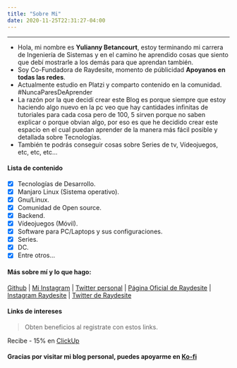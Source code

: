 ```yaml
---
title: "Sobre Mi"
date: 2020-11-25T22:31:27-04:00
---
```


------------
- Hola, mi nombre es **Yulianny Betancourt**, estoy terminando mi carrera de Ingeniería de Sistemas y en el camino he aprendido cosas que siento que debí mostrarle a los demás para que aprendan también.
- Soy Co-Fundadora de Raydesite, momento de públicidad **Apoyanos en todas las redes**.
- Actualmente estudio en Platzi y comparto contenido en la comunidad. #NuncaParesDeAprender
- La razón por la que decidí crear este Blog es porque siempre que estoy haciendo algo nuevo en la pc veo que hay cantidades infinitas de tutoriales para cada cosa pero de 100, 5 sirven porque no saben explicar o porque obvian algo, por eso es que he decidido crear este espacio en el cual puedan aprender de la manera más fácil posible y detallada sobre Tecnologías.
- También te podrás conseguir cosas sobre Series de tv, Vídeojuegos, etc, etc, etc...

#### Lista de contenido

- [x] Tecnologías de Desarrollo.
- [x] Manjaro Linux (Sistema operativo).
- [x] Gnu/Linux.
- [x] Comunidad de Open source.
- [x] Backend.
- [x] Vídeojuegos (Móvil).
- [x] Software para PC/Laptops y sus configuraciones.
- [x] Series.
- [x] DC.
- [x] Entre otros...

#### Más sobre mí y lo que hago:

[Github](https://github.com/yuliannydev/) |
[Mi Instagram](https://www.instagram.com/yuliannydev/) |
[Twitter personal](https://www.twitter.com/yuliannydev/) |
[Página Oficial de Raydesite](https://raydesite.com/) |
[Instagram Raydesite](https://www.instagram.com/raydesite/) |
[Twitter de Raydesite](https://www.twitter.com/raydesite/)

#### Links de intereses

>Obten beneficios al registrate con estos links.

Recibe - 15% en [ClickUp](https://clickup.com/?fp_ref=yulianny36&promo=RAYCLICKUP)

#### Gracias por visitar mi blog personal, puedes apoyarme en [Ko-fi](https://ko-fi.com/raydesite/)
